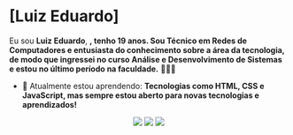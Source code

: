 # [Luiz Eduardo] 

Eu sou <strong>Luiz Eduardo</strong>, <strong>, tenho 19 anos. Sou Técnico em Redes de Computadores e entusiasta do conhecimento sobre a área da tecnologia, de modo que ingressei no curso Análise e Desenvolvimento de Sistemas e estou no último período na faculdade.</strong> 👨🏻‍💻 

- 🚀 Atualmente estou aprendendo: <strong>Tecnologias como HTML, CSS e JavaScript, mas sempre estou aberto para novas tecnologias e aprendizados!</strong> 

<div align="center">

  <a href="luiz09edu@gmail.com" alt="Gmail">
    <img src="https://img.shields.io/badge/-Gmail-FF0000?style=flat-square&labelColor=FF0000&logo=gmail&logoColor=white&link=LINK-DO-SEU-EMAIL"/></a>

  <a href="https://www.linkedin.com/in/luiz-eduardo-pereira-de-lima/" alt="Linkedin">
    <img src="https://img.shields.io/badge/-Linkedin-0e76a8?style=flat-square&logo=Linkedin&logoColor=white&link=LINK-DO-SEU-LINKEDIN" /></a>

  <a href="https://www.instagram.com/lu1zeduard0/" alt="Instagram">
    <img src="https://img.shields.io/badge/-Instagram-DF0174?style=flat-square&labelColor=DF0174&logo=instagram&logoColor=white&link=LINK-DO-SEU-INSTAGRAM"/></a>

</div>
